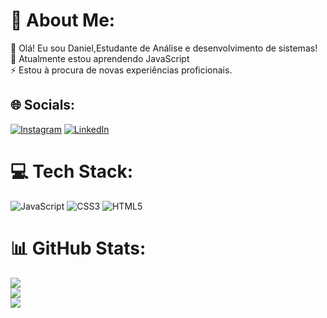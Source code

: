 # 💫 About Me:
👋 Olá! Eu sou Daniel,Estudante de Análise e desenvolvimento de sistemas! <br>🌱 Atualmente estou aprendendo JavaScript<br>⚡ Estou à procura de novas experiências proficionais.


## 🌐 Socials:
[![Instagram](https://img.shields.io/badge/Instagram-%23E4405F.svg?logo=Instagram&logoColor=white)](https://instagram.com/daniel.slip08) [![LinkedIn](https://img.shields.io/badge/LinkedIn-%230077B5.svg?logo=linkedin&logoColor=white)](https://linkedin.com/in/https://www.linkedin.com/in/daniel-filipe-dantas-170422242/) 

# 💻 Tech Stack:
![JavaScript](https://img.shields.io/badge/javascript-%23323330.svg?style=for-the-badge&logo=javascript&logoColor=%23F7DF1E) ![CSS3](https://img.shields.io/badge/css3-%231572B6.svg?style=for-the-badge&logo=css3&logoColor=white) ![HTML5](https://img.shields.io/badge/html5-%23E34F26.svg?style=for-the-badge&logo=html5&logoColor=white)
# 📊 GitHub Stats:
![](https://github-readme-stats.vercel.app/api?username=D4niel001&theme=dark&hide_border=false&include_all_commits=true&count_private=true)<br/>
![](https://github-readme-streak-stats.herokuapp.com/?user=D4niel001&theme=dark&hide_border=false)<br/>
![](https://github-readme-stats.vercel.app/api/top-langs/?username=D4niel001&theme=dark&hide_border=false&include_all_commits=true&count_private=true&layout=compact)



<!-- Proudly created with GPRM ( https://gprm.itsvg.in ) -->
